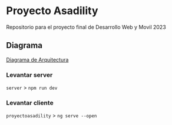 # Proyecto Asadility
Repositorio para el proyecto final de Desarrollo Web y Movil 2023

## Diagrama
[Diagrama de Arquitectura](https://drive.google.com/file/d/1qsGtBsWKWnp6aHauhOt91yqtOxVZoqGC/view?usp=sharing)

### Levantar server
`server` > `npm run dev`
### Levantar cliente
`proyectoasadility` > `ng serve --open`

